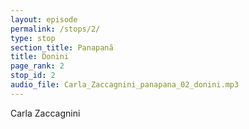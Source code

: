 ```yaml
---
layout: episode
permalink: /stops/2/
type: stop
section_title: Panapanã
title: Donini
page_rank: 2
stop_id: 2
audio_file: Carla_Zaccagnini_panapana_02_donini.mp3
---
```

Carla Zaccagnini